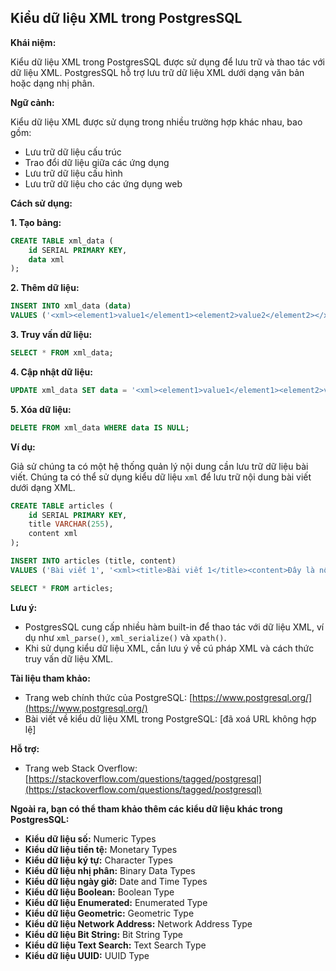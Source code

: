 ## Kiểu dữ liệu XML trong PostgresSQL

**Khái niệm:**

Kiểu dữ liệu XML trong PostgresSQL được sử dụng để lưu trữ và thao tác với dữ liệu XML. PostgresSQL hỗ trợ lưu trữ dữ liệu XML dưới dạng văn bản hoặc dạng nhị phân.

**Ngữ cảnh:**

Kiểu dữ liệu XML được sử dụng trong nhiều trường hợp khác nhau, bao gồm:

- Lưu trữ dữ liệu cấu trúc
- Trao đổi dữ liệu giữa các ứng dụng
- Lưu trữ dữ liệu cấu hình
- Lưu trữ dữ liệu cho các ứng dụng web

**Cách sử dụng:**

**1. Tạo bảng:**

```sql
CREATE TABLE xml_data (
    id SERIAL PRIMARY KEY,
    data xml
);
```

**2. Thêm dữ liệu:**

```sql
INSERT INTO xml_data (data)
VALUES ('<xml><element1>value1</element1><element2>value2</element2></xml>');
```

**3. Truy vấn dữ liệu:**

```sql
SELECT * FROM xml_data;
```

**4. Cập nhật dữ liệu:**

```sql
UPDATE xml_data SET data = '<xml><element1>value1</element1><element2>value3</element2></xml>' WHERE id = 1;
```

**5. Xóa dữ liệu:**

```sql
DELETE FROM xml_data WHERE data IS NULL;
```

**Ví dụ:**

Giả sử chúng ta có một hệ thống quản lý nội dung cần lưu trữ dữ liệu bài viết. Chúng ta có thể sử dụng kiểu dữ liệu `xml` để lưu trữ nội dung bài viết dưới dạng XML.

```sql
CREATE TABLE articles (
    id SERIAL PRIMARY KEY,
    title VARCHAR(255),
    content xml
);

INSERT INTO articles (title, content)
VALUES ('Bài viết 1', '<xml><title>Bài viết 1</title><content>Đây là nội dung bài viết 1</content></xml>');

SELECT * FROM articles;
```

**Lưu ý:**

- PostgresSQL cung cấp nhiều hàm built-in để thao tác với dữ liệu XML, ví dụ như `xml_parse()`, `xml_serialize()` và `xpath()`.
- Khi sử dụng kiểu dữ liệu XML, cần lưu ý về cú pháp XML và cách thức truy vấn dữ liệu XML.

**Tài liệu tham khảo:**

- Trang web chính thức của PostgreSQL: [https://www.postgresql.org/](https://www.postgresql.org/)
- Bài viết về kiểu dữ liệu XML trong PostgreSQL: [đã xoá URL không hợp lệ]

**Hỗ trợ:**

- Trang web Stack Overflow: [https://stackoverflow.com/questions/tagged/postgresql](https://stackoverflow.com/questions/tagged/postgresql)

**Ngoài ra, bạn có thể tham khảo thêm các kiểu dữ liệu khác trong PostgresSQL:**

- **Kiểu dữ liệu số:** Numeric Types
- **Kiểu dữ liệu tiền tệ:** Monetary Types
- **Kiểu dữ liệu ký tự:** Character Types
- **Kiểu dữ liệu nhị phân:** Binary Data Types
- **Kiểu dữ liệu ngày giờ:** Date and Time Types
- **Kiểu dữ liệu Boolean:** Boolean Type
- **Kiểu dữ liệu Enumerated:** Enumerated Type
- **Kiểu dữ liệu Geometric:** Geometric Type
- **Kiểu dữ liệu Network Address:** Network Address Type
- **Kiểu dữ liệu Bit String:** Bit String Type
- **Kiểu dữ liệu Text Search:** Text Search Type
- **Kiểu dữ liệu UUID:** UUID Type
